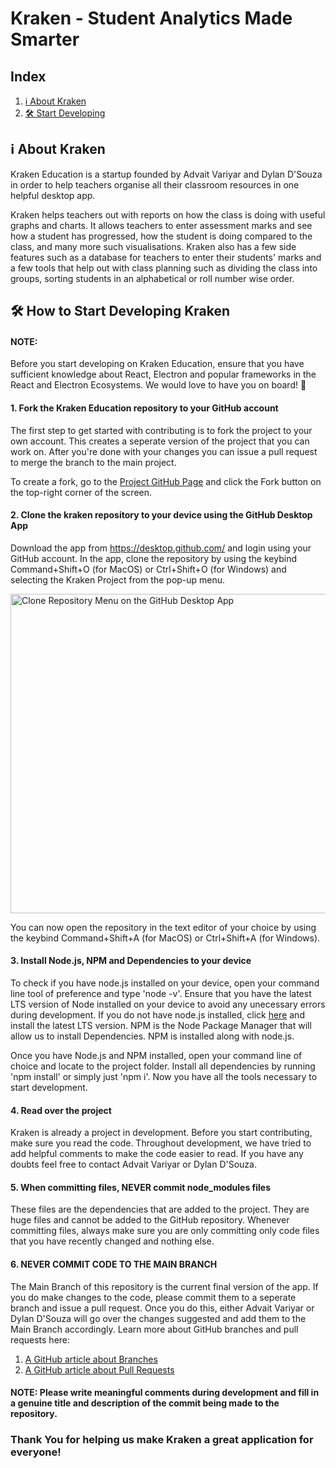 # Kraken - Student Analytics Made Smarter

## Index
1. [ℹ️ About Kraken](#ℹ️-about-kraken)
2. [🛠 Start Developing](#steps-to-get-started-with-developing-kraken)

## ℹ️ About Kraken 
Kraken Education is a startup founded by Advait Variyar and Dylan D'Souza in order to help teachers organise all their classroom resources in one helpful desktop app.

Kraken helps teachers out with reports on how the class is doing with useful graphs and charts. It allows teachers to enter assessment marks and see how a student has progressed, how the student is doing compared to the class, and many more such visualisations. Kraken also has a few side features such as a database for teachers to enter their students' marks and a few tools that help out with class planning such as dividing the class into groups, sorting students in an alphabetical or roll number wise order.

## 🛠 How to Start Developing Kraken

#### NOTE:
Before you start developing on Kraken Education, ensure that you have sufficient knowledge about React, Electron and popular frameworks in the React and Electron Ecosystems. We would love to have you on board! 🚂

#### 1. Fork the Kraken Education repository to your GitHub account
The first step to get started with contributing is to fork the project to your own account. This creates a seperate version of the project that you can work on. After you're done with your changes you can issue a pull request to merge the branch to the main project.

To create a fork, go to the [Project GitHub Page](https://github.com/fierypanda347/kraken-education) and click the Fork button on the top-right corner of the screen.

#### 2. Clone the kraken repository to your device using the GitHub Desktop App
Download the app from https://desktop.github.com/ and login using your GitHub account.
In the app, clone the repository by using the keybind Command+Shift+O (for MacOS) or Ctrl+Shift+O (for Windows) and selecting the Kraken Project from the pop-up menu.

<img width="511" alt="Clone Repository Menu on the GitHub Desktop App" src="https://user-images.githubusercontent.com/61340961/158556340-b127595b-83d0-4838-82b1-57c87ebeaaf3.png">

You can now open the repository in the text editor of your choice by using the keybind Command+Shift+A (for MacOS) or Ctrl+Shift+A (for Windows).

#### 3. Install Node.js, NPM and Dependencies to your device
To check if you have node.js installed on your device, open your command line tool of preference and type 'node -v'. Ensure that you have the latest LTS version of Node installed on your device to avoid any unecessary errors during development. If you do not have node.js installed, click [here](https://nodejs.org/en/download/) and install the latest LTS version.
NPM is the Node Package Manager that will allow us to install Dependencies. NPM is installed along with node.js.

Once you have Node.js and NPM installed, open your command line of choice and locate to the project folder. Install all dependencies by running 'npm install' or simply just 'npm i'. Now you have all the tools necessary to start development.

#### 4. Read over the project
Kraken is already a project in development. Before you start contributing, make sure you read the code. Throughout development, we have tried to add helpful comments to make the code easier to read. If you have any doubts feel free to contact Advait Variyar or Dylan D'Souza.

#### 5. When committing files, NEVER commit node_modules files
These files are the dependencies that are added to the project. They are huge files and cannot be added to the GitHub repository. Whenever committing files, always make sure you are only committing only code files that you have recently changed and nothing else.

#### 6. NEVER COMMIT CODE TO THE MAIN BRANCH
The Main Branch of this repository is the current final version of the app. If you do make changes to the code, please commit them to a seperate branch and issue a pull request. Once you do this, either Advait Variyar or Dylan D'Souza will go over the changes suggested and add them to the Main Branch accordingly.
Learn more about GitHub branches and pull requests here: 
1. [A GitHub article about Branches](https://docs.github.com/en/pull-requests/collaborating-with-pull-requests/proposing-changes-to-your-work-with-pull-requests/about-branches)
2. [A GitHub article about Pull Requests](https://docs.github.com/en/pull-requests/collaborating-with-pull-requests/proposing-changes-to-your-work-with-pull-requests/about-pull-requests)

#### NOTE: Please write meaningful comments during development and fill in a genuine title and description of the commit being made to the repository.

### Thank You for helping us make Kraken a great application for everyone!
